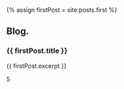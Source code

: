 {% assign firstPost = site.posts.first %}

## Blog.

### {{ firstPost.title }}
<p>{{ firstPost.excerpt }}</p>

5